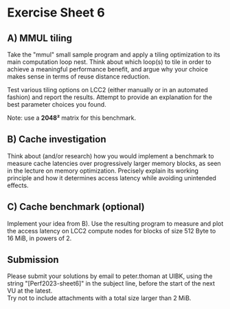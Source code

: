 Exercise Sheet 6
================

A) MMUL tiling
--------------

Take the "mmul" small sample program and apply a tiling optimization to its main computation loop nest.
Think about which loop(s) to tile in order to achieve a meaningful performance benefit, and argue why your choice makes sense in terms of reuse distance reduction.

Test various tiling options on LCC2 (either manually or in an automated fashion) and report the results. Attempt to provide an explanation for the best parameter choices you found.

Note: use a **2048²** matrix for this benchmark.


B) Cache investigation
----------------------

Think about (and/or research) how you would implement a benchmark to measure cache latencies over progressively larger memory blocks, as seen in the lecture on memory optimization. Precisely explain its working principle and how it determines access latency while avoiding unintended effects.


C) Cache benchmark (optional)
-----------------------------

Implement your idea from B). Use the resulting program to measure and plot the access latency on LCC2 compute nodes for blocks of size 512 Byte to 16 MiB, in powers of 2.


Submission
----------
Please submit your solutions by email to peter.thoman at UIBK, using the string "[Perf2023-sheet6]" in the subject line, before the start of the next VU at the latest.  
Try not to include attachments with a total size larger than 2 MiB.
